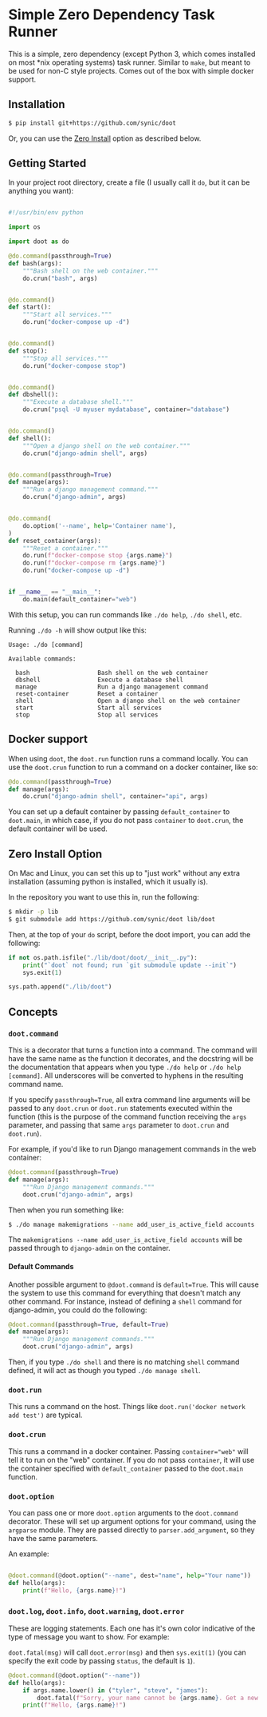 # Simple Zero Dependency Task Runner

This is a simple, zero dependency (except Python 3, which comes installed on
most *nix operating systems) task runner. Similar to `make`, but meant to be
used for non-C style projects. Comes out of the box with simple docker support.

## Installation

```bash
$ pip install git+https://github.com/synic/doot
```

Or, you can use the [Zero Install](#zero-install) option as described below.

## Getting Started

In your project root directory, create a file (I usually call it `do`, but it
can be anything you want):

```python

#!/usr/bin/env python

import os

import doot as do

@do.command(passthrough=True)
def bash(args):
    """Bash shell on the web container."""
    do.crun("bash", args)


@do.command()
def start():
    """Start all services."""
    do.run("docker-compose up -d")


@do.command()
def stop():
    """Stop all services."""
    do.run("docker-compose stop")


@do.command()
def dbshell():
    """Execute a database shell."""
    do.crun("psql -U myuser mydatabase", container="database")


@do.command()
def shell():
    """Open a django shell on the web container."""
    do.crun("django-admin shell", args)


@do.command(passthrough=True)
def manage(args):
    """Run a django management command."""
    do.crun("django-admin", args)


@do.command(
    do.option('--name', help='Container name'),
)
def reset_container(args):
    """Reset a container."""
    do.run(f"docker-compose stop {args.name}")
    do.run(f"docker-compose rm {args.name}")
    do.run("docker-compose up -d")


if __name__ == "__main__":
    do.main(default_container="web")
```

With this setup, you can run commands like `./do help`, `./do shell`, etc.

Running `./do -h` will show output like this:

```
Usage: ./do [command]

Available commands:

  bash                   Bash shell on the web container
  dbshell                Execute a database shell
  manage                 Run a django management command
  reset-container        Reset a container
  shell                  Open a django shell on the web container
  start                  Start all services
  stop                   Stop all services
```

## Docker support

When using `doot`, the `doot.run` function runs a command locally. You can use
the `doot.crun` function to run a command on a docker container, like so:

```python
@do.command(passthrough=True)
def manage(args):
    do.crun("django-admin shell", container="api", args)
```

You can set up a default container by passing `default_container` to `doot.main`,
in which case, if you do not pass `container` to `doot.crun`, the default
container will be used.

## Zero Install Option

On Mac and Linux, you can set this up to "just work" without any extra
installation (assuming python is installed, which it usually is).

In the repository you want to use this in, run the following:

```bash
$ mkdir -p lib
$ git submodule add https://github.com/synic/doot lib/doot
```

Then, at the top of your `do` script, before the doot import, you can add
the following:

```python
if not os.path.isfile("./lib/doot/doot/__init__.py"):
    print("`doot` not found; run `git submodule update --init`")
    sys.exit(1)

sys.path.append("./lib/doot")
```

## Concepts

### `doot.command`

This is a decorator that turns a function into a command. The command will have
the same name as the function it decorates, and the docstring will be the
documentation that appears when you type `./do help` or `./do help [command]`.
All underscores will be converted to hyphens in the resulting command name.

If you specify `passthrough=True`, all extra command line arguments will be
passed to any `doot.crun` or `doot.run` statements executed within the function
(this is the purpose of the command function receiving the `args` parameter,
and passing that same `args` parameter to `doot.crun` and `doot.run`).

For example, if you'd like to run Django management commands in the web
container:

```python
@doot.command(passthrough=True)
def manage(args):
    """Run Django management commands."""
    doot.crun("django-admin", args)
```

Then when you run something like:

```bash
$ ./do manage makemigrations --name add_user_is_active_field accounts
```

The `makemigrations --name add_user_is_active_field accounts` will be passed
through to `django-admin` on the container.

#### Default Commands

Another possible argument to `@doot.command` is `default=True`. This will cause
the system to use this command for everything that doesn't match any other
command. For instance, instead of defining a `shell` command for django-admin,
you could do the following:

```python
@doot.command(passthrough=True, default=True)
def manage(args):
    """Run Django management commands."""
    doot.crun("django-admin", args)
```

Then, if you type `./do shell` and there is no matching `shell` command
defined, it will act as though you typed `./do manage shell`.

### `doot.run`

This runs a command on the host. Things like
`doot.run('docker network add test')` are typical.

### `doot.crun`

This runs a command in a docker container. Passing `container="web"` will tell
it to run on the "web" container. If you do not pass `container`, it will use
the container specified with `default_container` passed to the `doot.main`
function.

### `doot.option`

You can pass one or more `doot.option` arguments to the `doot.command` decorator.
These will set up argument options for your command, using the `argparse`
module. They are passed directly to `parser.add_argument`, so they have the
same parameters.

An example:

```python

@doot.command(@doot.option("--name", dest="name", help="Your name"))
def hello(args):
    print(f"Hello, {args.name}!")
```

### `doot.log`, `doot.info`, `doot.warning`, `doot.error`

These are logging statements. Each one has it's own color indicative of the
type of message you want to show. For example:

`doot.fatal(msg)` will call `doot.error(msg)` and then `sys.exit(1)` (you can
specify the exit code by passing `status`, the default is `1`).

```python
@doot.command(@doot.option("--name"))
def hello(args):
    if args.name.lower() in ("tyler", "steve", "james"):
        doot.fatal(f"Sorry, your name cannot be {args.name}. Get a new one.")
    print(f"Hello, {args.name}!")
```
